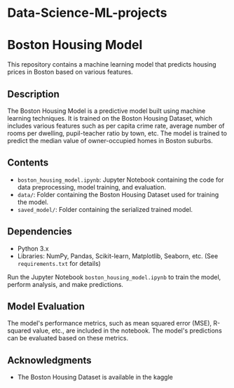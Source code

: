 # Data-Science-ML-projects
# Boston Housing Model

This repository contains a machine learning model that predicts housing prices in Boston based on various features.

## Description

The Boston Housing Model is a predictive model built using machine learning techniques. It is trained on the Boston Housing Dataset, which includes various features such as per capita crime rate, average number of rooms per dwelling, pupil-teacher ratio by town, etc. The model is trained to predict the median value of owner-occupied homes in Boston suburbs.

## Contents

- `boston_housing_model.ipynb`: Jupyter Notebook containing the code for data preprocessing, model training, and evaluation.
- `data/`: Folder containing the Boston Housing Dataset used for training the model.
- `saved_model/`: Folder containing the serialized trained model.

## Dependencies

- Python 3.x
- Libraries: NumPy, Pandas, Scikit-learn, Matplotlib, Seaborn, etc. (See `requirements.txt` for details)



Run the Jupyter Notebook `boston_housing_model.ipynb` to train the model, perform analysis, and make predictions.

## Model Evaluation

The model's performance metrics, such as mean squared error (MSE), R-squared value, etc., are included in the notebook. The model's predictions can be evaluated based on these metrics.



## Acknowledgments

- The Boston Housing Dataset is available in the kaggle

